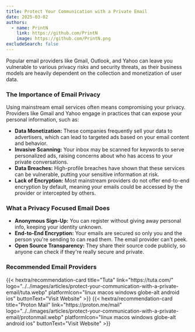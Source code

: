 ```yaml
---
title: Protect Your Communication with a Private Email
date: 2025-03-02
authors:
  - name: PrintN
    link: https://github.com/PrintN
    image: https://github.com/PrintN.png
excludeSearch: false
---
```

Popular email providers like Gmail, Outlook, and Yahoo can leave you vulnerable to various privacy risks and security threats, as their business models are heavily dependent on the collection and monetization of user data.

### The Importance of Email Privacy
Using mainstream email services often means compromising your privacy. Providers like Gmail and Yahoo engage in practices that can expose your personal information, such as:
- **Data Monetization:** These companies frequently sell your data to advertisers, which can lead to targeted ads based on your email content and behavior.
- **Invasive Scanning:** Your inbox may be scanned for keywords to serve personalized ads, raising concerns about who has access to your private conversations.
- **Data Breaches:** High-profile breaches have shown that these services can be vulnerable, putting your sensitive information at risk.
- **Lack of Encryption:** Most mainstream providers do not offer end-to-end encryption by default, meaning your emails could be accessed by the provider or intercepted by others.

### What a Privacy Focused Email Does
- **Anonymous Sign-Up:** You can register without giving away personal info, keeping your identity unknown.
- **End-to-End Encryption:** Your emails are secured so only you and the person you're sending to can read them. The email provider can't peek.
- **Open Source Transparency:** They share their source code publicly, so anyone can check if they're really secure and private.

### Recommended Email Providers
<div class="recommendations">
  <div class="grid">
    {{< hextra/recommendation-card title="Tuta" link="https://tuta.com/" logo="../../images/articles/protect-your-communication-with-a-private-email/tuta.webp" platformIcon="linux macos windows globe-alt android ios" buttonText="Visit Website" >}}
    {{< hextra/recommendation-card title="Proton Mail" link="https://proton.me/mail" logo="../../images/articles/protect-your-communication-with-a-private-email/protonmail.webp" platformIcon="linux macos windows globe-alt android ios" buttonText="Visit Website" >}}
  </div>
</div>